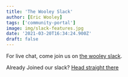 ```yaml
---
title: 'The Wooley Slack'
author: [Eric Wooley]
tags: ['community-portal']
image: img/slack-features.jpg
date: '2021-03-20T16:34:24.900Z'
draft: false
---
```


For live chat, come join us on [the wooley slack](https://communityinviter.com/apps/thewooleyway/join-the-wooley-slack).


Already Joined our slack? [Head straight there](https://thewooleyway.slack.com)
